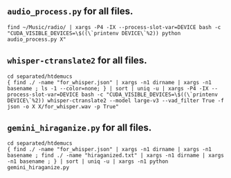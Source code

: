 ## `audio_process.py` for all files.
```
find ~/Music/radio/ | xargs -P4 -IX --process-slot-var=DEVICE bash -c "CUDA_VISIBLE_DEVICES=\$((\`printenv DEVICE\`%2)) python audio_process.py X"
```

## `whisper-ctranslate2` for all files.
```
cd separated/htdemucs
{ find ./ -name "for_whisper.json" | xargs -n1 dirname | xargs -n1 basename ; ls -1 --color=none; } | sort | uniq -u | xargs -P4 -IX --process-slot-var=DEVICE bash -c "CUDA_VISIBLE_DEVICES=\$((\`printenv DEVICE\`%2)) whisper-ctranslate2 --model large-v3 --vad_filter True -f json -o X X/for_whisper.wav -p True"
```

## `gemini_hiraganize.py` for all files.
```
cd separated/htdemucs
{ find ./ -name "for_whisper.json" | xargs -n1 dirname | xargs -n1 basename ; find ./ -name "hiraganized.txt" | xargs -n1 dirname | xargs -n1 basename ; } | sort | uniq -u | xargs -n1 python gemini_hiraganize.py